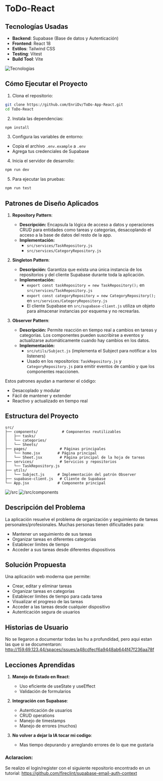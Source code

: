 # ToDo-React

##  Tecnologías Usadas

- **Backend**: Supabase (Base de datos y Autenticación)
- **Frontend**: React 18
- **Estilos**: Tailwind CSS
- **Testing**: Vitest
- **Build Tool**: Vite

![Tecnologias](./public/Screenshot%202025-06-13%20082806.png)


##  Cómo Ejecutar el Proyecto

1. Clona el repositorio:
```bash
git clone https://github.com/EnriDv/ToDo-App-React.git
cd ToDo-React
```

2. Instala las dependencias:
```bash
npm install
```

3. Configura las variables de entorno:
- Copia el archivo `.env.example` a `.env`
- Agrega tus credenciales de Supabase

4. Inicia el servidor de desarrollo:
```bash
npm run dev
```

5. Para ejecutar las pruebas:
```bash
npm run test
```

##  Patrones de Diseño Aplicados

1. **Repository Pattern**:
   - **Descripción:** Encapsula la lógica de acceso a datos y operaciones CRUD para entidades como tareas y categorías, desacoplando el acceso a la base de datos del resto de la app.
   - **Implementación:**
     - `src/services/TaskRepository.js`
     - `src/services/CategoryRepository.js`

2. **Singleton Pattern**:
   - **Descripción:** Garantiza que exista una única instancia de los repositorios y del cliente Supabase durante toda la aplicación.
   - **Implementación:**
     - `export const taskRepository = new TaskRepository();` en `src/services/TaskRepository.js`
     - `export const categoryRepository = new CategoryRepository();` en `src/services/CategoryRepository.js`
     - El cliente Supabase en `src/supabase-client.js` utiliza un objeto para almacenar instancias por esquema y no recrearlas.

3. **Observer Pattern**:
   - **Descripción:** Permite reacción en tiempo real a cambios en tareas y categorías. Los componentes pueden suscribirse a eventos y actualizarse automáticamente cuando hay cambios en los datos.
   - **Implementación:**
     - `src/utils/Subject.js` (implementa el Subject para notificar a los listeners)
     - Usado en los repositorios: `TaskRepository.js` y `CategoryRepository.js` para emitir eventos de cambio y que los componentes reaccionen.

Estos patrones ayudan a mantener el código:
- Desacoplado y modular
- Fácil de mantener y extender
- Reactivo y actualizado en tiempo real

##  Estructura del Proyecto

```
src/
├── components/           # Componentes reutilizables
│   ├── tasks/
│   └── categories/
│   └── Sheets/
├── pages/               # Páginas principales
│   └── home.jsx        # Página principal
│   └── Sheet.jsx        # Página principal de la hoja de tareas
├── services/            # Servicios y repositorios
│   └── TaskRepository.js 
├── utils/              
│   └── Subject.js      # Implementación del patrón Observer
├── supabase-client.js   # Cliente de Supabase
└── App.jsx             # Componente principal
```

![/src](./public/Screenshot%202025-06-13%20083220.png)
![/src/components](./public/Screenshot%202025-06-13%20083232.png)

## Descripción del Problema

La aplicación resuelve el problema de organización y seguimiento de tareas personales/profesionales. Muchas personas tienen dificultades para:
- Mantener un seguimiento de sus tareas
- Organizar tareas en diferentes categorías
- Establecer límites de tiempo
- Acceder a sus tareas desde diferentes dispositivos

##  Solución Propuesta

Una aplicación web moderna que permite:
- Crear, editar y eliminar tareas
- Organizar tareas en categorías
- Establecer límites de tiempo para cada tarea
- Visualizar el progreso de las tareas
- Acceder a las tareas desde cualquier dispositivo
- Autenticación segura de usuarios

##  Historias de Usuario

No se llegaron a documentar todas las hu a profundidad, pero aqui estan las que si se documentaron:
http://159.69.123.44/spaces/issues/a48cdfecf6a9448ab644f47f236aa78f

##  Lecciones Aprendidas

1. **Manejo de Estado en React**:
   - Uso eficiente de useState y useEffect
   - Validación de formularios

2. **Integración con Supabase**:
   - Autenticación de usuarios
   - CRUD operations
   - Manejo de timestamps
   - Manejo de errores (muchos)

3. **No volver a dejar la IA tocar mi codigo**:
   - Mas tiempo depurando y arreglando errores de lo que me gustaria

### **Aclaracion:**

Se realizo el login/register con el siguiente repositorio encontrado en un tutorial: https://github.com/fireclint/supabase-email-auth-context